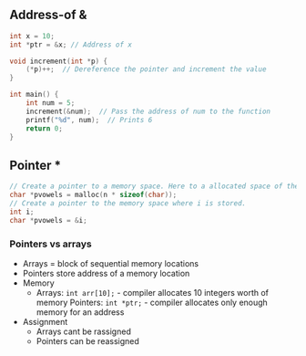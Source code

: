## Address-of &
```c
int x = 10;
int *ptr = &x; // Address of x

void increment(int *p) {
    (*p)++;  // Dereference the pointer and increment the value
}

int main() {
    int num = 5;
    increment(&num);  // Pass the address of num to the function
    printf("%d", num);  // Prints 6
    return 0;
}

```

## Pointer *
```c
// Create a pointer to a memory space. Here to a allocated space of the size of n chars
char *pvowels = malloc(n * sizeof(char));
// Create a pointer to the memory space where i is stored.
int i;
char *pvowels = &i;
```

### Pointers vs arrays
- Arrays = block of sequential memory locations
- Pointers store address of a memory location
- Memory
    - Arrays: `int arr[10];` - compiler allocates 10 integers worth of memory
    Pointers: `int *ptr;` - compiler allocates only enough memory for an address
- Assignment
    - Arrays cant be rassigned
    - Pointers can be reassigned
